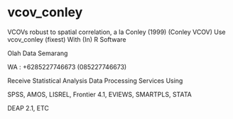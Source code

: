 # vcov_conley
VCOVs robust to spatial correlation, a la Conley (1999) (Conley VCOV) Use vcov_conley (fixest) With (In) R Software

Olah Data Semarang

WA : +6285227746673 (085227746673)

Receive Statistical Analysis Data Processing Services Using

SPSS, AMOS, LISREL, Frontier 4.1, EVIEWS, SMARTPLS, STATA

DEAP 2.1, ETC
